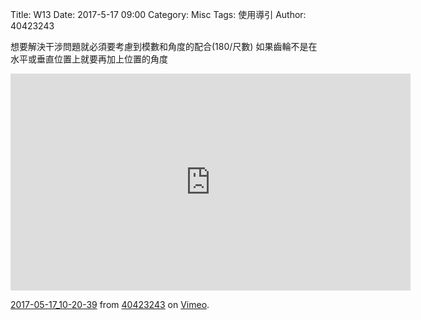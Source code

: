Title: W13
Date: 2017-5-17 09:00
Category: Misc
Tags: 使用導引
Author: 40423243


<section>
想要解決干涉問題就必須要考慮到模數和角度的配合(180/尺數)
如果齒輪不是在水平或垂直位置上就要再加上位置的角度
</section>

<p><iframe src="https://player.vimeo.com/video/217769922" width="640" height="347" frameborder="0" webkitallowfullscreen mozallowfullscreen allowfullscreen></iframe>
<p><a href="https://vimeo.com/217769922">2017-05-17_10-20-39</a> from <a href="https://vimeo.com/user45620934">40423243</a> on <a href="https://vimeo.com">Vimeo</a>.</p>